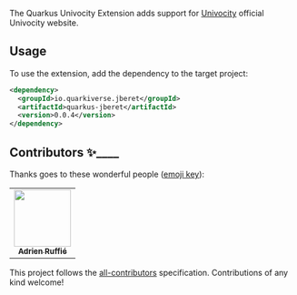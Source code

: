 The Quarkus Univocity Extension adds support for
[Univocity](https://www.univocity.com/pages/univocity_parsers_tutorial) official Univocity website.

## Usage

To use the extension, add the dependency to the target project:

```xml
<dependency>
  <groupId>io.quarkiverse.jberet</groupId>
  <artifactId>quarkus-jberet</artifactId>
  <version>0.0.4</version>
</dependency>
```
## Contributors ✨____

Thanks goes to these wonderful people ([emoji key](https://allcontributors.org/docs/en/emoji-key)):

<!-- ALL-CONTRIBUTORS-LIST:START - Do not remove or modify this section -->
<!-- prettier-ignore-start -->
<!-- markdownlint-disable -->
<table>
  <tr>
    <td align="center"><a href="https://github.com/aruffie"><img src="https://avatars.githubusercontent.com/u/80361700?s=400&u=c97314ff08a02b81d7fb8a17e044073dce4d431f&v=4" width="100px;" alt=""/><br /><sub><b>Adrien Ruffié</b></sub></a></td>
  </tr>
</table>

<!-- markdownlint-enable -->
<!-- prettier-ignore-end -->
<!-- ALL-CONTRIBUTORS-LIST:END -->

This project follows the [all-contributors](https://github.com/all-contributors/all-contributors) specification. Contributions of any kind welcome!
